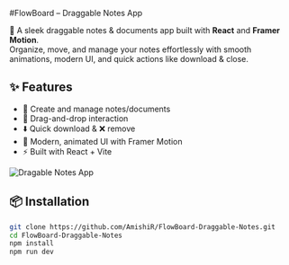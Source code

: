 #FlowBoard – Draggable Notes App

🚀 A sleek draggable notes & documents app built with **React** and **Framer Motion**.  
Organize, move, and manage your notes effortlessly with smooth animations, modern UI, and quick actions like download & close.  

## ✨ Features
- 📝 Create and manage notes/documents  
- 🎯 Drag-and-drop interaction  
- ⬇️ Quick download & ❌ remove  
- 🎨 Modern, animated UI with Framer Motion  
- ⚡ Built with React + Vite  

![Dragable Notes App](/docs_mini/public/pic.png)
## 📦 Installation
```bash
git clone https://github.com/AmishiR/FlowBoard-Draggable-Notes.git
cd FlowBoard-Draggable-Notes
npm install
npm run dev